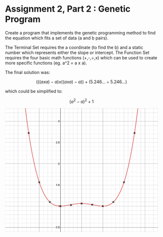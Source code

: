 # Assignment 2, Part 2 : Genetic Program

Create a program that implements the genetic programming method to find the equation which fits a set of data (a and b pairs). 

The Terminal Set requires the a coordinate (to find the b) and a static number which represents either the slope or intercept. The Function Set requires the four basic math functions (+,-,÷,x) which can be used to create more specific functions (eg. a^2 = a x a).

The final solution was:

```math
(((a x a) - a) x ((a x a) - a)) + (5.246... ÷ 5.246...)
```

which could be simplified to:

```math
(a^2 - a)^2 + 1
```

![formula](Formula.png)
